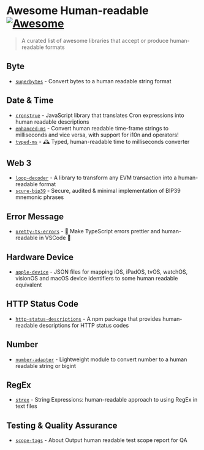 # Awesome Human-readable [![Awesome](https://cdn.rawgit.com/sindresorhus/awesome/d7305f38d29fed78fa85652e3a63e154dd8e8829/media/badge.svg)](https://github.com/sindresorhus/awesome)

> A curated list of awesome libraries that accept or produce human-readable formats

## Byte

- [`superbytes`](https://github.com/superbytess/superbytes) - Convert bytes to a human readable string format

## Date & Time

- [`cronstrue`](https://github.com/bradymholt/cRonstrue) - JavaScript library that translates Cron expressions into human readable descriptions
- [`enhanced-ms`](https://github.com/apteryxxyz/enhanced-ms) - Convert human readable time-frame strings to milliseconds and vice versa, with support for i10n and operators!
- [`typed-ms`](https://github.com/renatorib/typed-ms) - 🕰️ Typed, human-readable time to milliseconds converter

## Web 3

- [`loop-decoder`](https://github.com/3loop/loop-decoder) - A library to transform any EVM transaction into a human-readable format
- [`scure-bip39`](https://github.com/paulmillr/scure-bip39) - Secure, audited & minimal implementation of BIP39 mnemonic phrases

## Error Message

- [`pretty-ts-errors`](https://github.com/yoavbls/pretty-ts-errors) - 🔵 Make TypeScript errors prettier and human-readable in VSCode 🎀

## Hardware Device

- [`apple-device`](https://github.com/kyle-seongwoo-jun/apple-device-identifiers) - JSON files for mapping iOS, iPadOS, tvOS, watchOS, visionOS and macOS device identifiers to some human readable equivalent

## HTTP Status Code

- [`http-status-descriptions`](https://github.com/muhammad-usman-108/http-status-descriptions) - A npm package that provides human-readable descriptions for HTTP status codes

## Number

- [`number-adapter`](https://github.com/VegieDoggie/number-adapter) - Lightweight module to convert number to a human readable string or bigint

## RegEx

- [`strex`](https://github.com/pedsmoreira/strex) - String Expressions: human-readable approach to using RegEx in text files

## Testing & Quality Assurance

- [`scope-tags`](https://github.com/matiduda/scope-tags) - About Output human readable test scope report for QA
